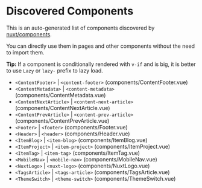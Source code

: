 # Discovered Components

This is an auto-generated list of components discovered by [nuxt/components](https://github.com/nuxt/components).

You can directly use them in pages and other components without the need to import them.

**Tip:** If a component is conditionally rendered with `v-if` and is big, it is better to use `Lazy` or `lazy-` prefix to lazy load.

- `<ContentFooter>` | `<content-footer>` (components/ContentFooter.vue)
- `<ContentMetadata>` | `<content-metadata>` (components/ContentMetadata.vue)
- `<ContentNextArticle>` | `<content-next-article>` (components/ContentNextArticle.vue)
- `<ContentPrevArticle>` | `<content-prev-article>` (components/ContentPrevArticle.vue)
- `<Footer>` | `<footer>` (components/Footer.vue)
- `<Header>` | `<header>` (components/Header.vue)
- `<ItemBlog>` | `<item-blog>` (components/ItemBlog.vue)
- `<ItemProject>` | `<item-project>` (components/ItemProject.vue)
- `<ItemTag>` | `<item-tag>` (components/ItemTag.vue)
- `<MobileNav>` | `<mobile-nav>` (components/MobileNav.vue)
- `<NuxtLogo>` | `<nuxt-logo>` (components/NuxtLogo.vue)
- `<TagsArticle>` | `<tags-article>` (components/TagsArticle.vue)
- `<ThemeSwitch>` | `<theme-switch>` (components/ThemeSwitch.vue)
